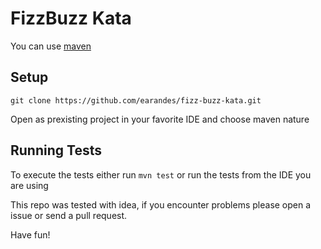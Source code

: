 # FizzBuzz Kata

You can use [maven](https://maven.apache.org/)

## Setup

    git clone https://github.com/earandes/fizz-buzz-kata.git

Open as prexisting project in your favorite IDE and choose maven nature

## Running Tests

To execute the tests either run `mvn test` or run the tests from the IDE you are using

This repo was tested with idea, if you encounter problems please open a issue or send a pull request.

Have fun!